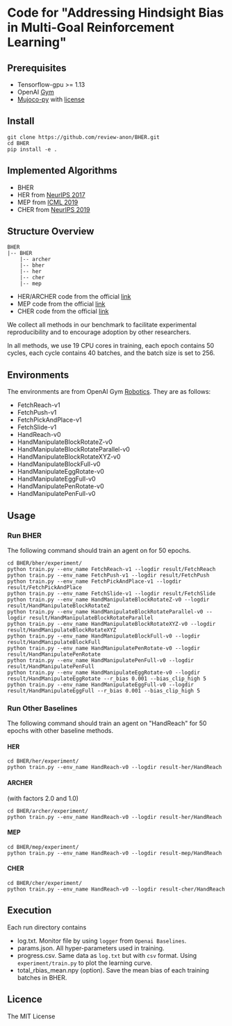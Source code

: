 # Code for "Addressing Hindsight Bias in Multi-Goal Reinforcement Learning" 

## Prerequisites
- Tensorflow-gpu >= 1.13
- OpenAI [Gym](http://gym.openai.com/)
- [Mujoco-py](https://github.com/openai/mujoco-py) with [license](https://www.roboti.us/license.html)

## Install

``` shell
git clone https://github.com/review-anon/BHER.git
cd BHER
pip install -e .
```

## Implemented Algorithms

- BHER
- HER from [NeurIPS 2017](https://arxiv.org/abs/1707.01495) 
- MEP from [ICML 2019](https://arxiv.org/abs/1905.08786) 
- CHER from [NeurIPS 2019](https://papers.nips.cc/paper/9425-curriculum-guided-hindsight-experience-replay)


## Structure Overview

``` tree
BHER
|-- BHER
    |-- archer
    |-- bher
    |-- her
    |-- cher
    |-- mep
```

- HER/ARCHER code from the official [link](https://github.com/openai/baselines/tree/master/baselines/her)
- MEP code from the official [link](https://github.com/ruizhaogit/mep)
- CHER code from the official [link](https://github.com/mengf1/CHER)

We collect all methods in our benchmark to facilitate experimental reproducibility and to encourage adoption by other researchers.

In all methods, we use 19 CPU cores in training, each epoch contains 50 cycles, each cycle contains 40 batches, and the batch size is set to 256.


## Environments

The environments are from OpenAI Gym [Robotics](https://gym.openai.com/envs/#robotics). They are as follows:

- FetchReach-v1
- FetchPush-v1
- FetchPickAndPlace-v1
- FetchSlide-v1
- HandReach-v0
- HandManipulateBlockRotateZ-v0
- HandManipulateBlockRotateParallel-v0
- HandManipulateBlockRotateXYZ-v0
- HandManipulateBlockFull-v0
- HandManipulateEggRotate-v0
- HandManipulateEggFull-v0
- HandManipulatePenRotate-v0
- HandManipulatePenFull-v0


## Usage

### Run BHER

The following command should train an agent on for 50 epochs.

``` shell
cd BHER/bher/experiment/
python train.py --env_name FetchReach-v1 --logdir result/FetchReach
python train.py --env_name FetchPush-v1 --logdir result/FetchPush
python train.py --env_name FetchPickAndPlace-v1 --logdir result/FetchPickAndPlace
python train.py --env_name FetchSlide-v1 --logdir result/FetchSlide
python train.py --env_name HandManipulateBlockRotateZ-v0 --logdir result/HandManipulateBlockRotateZ
python train.py --env_name HandManipulateBlockRotateParallel-v0 --logdir result/HandManipulateBlockRotateParallel
python train.py --env_name HandManipulateBlockRotateXYZ-v0 --logdir result/HandManipulateBlockRotateXYZ
python train.py --env_name HandManipulateBlockFull-v0 --logdir result/HandManipulateBlockFull
python train.py --env_name HandManipulatePenRotate-v0 --logdir result/HandManipulatePenRotate
python train.py --env_name HandManipulatePenFull-v0 --logdir result/HandManipulatePenFull
python train.py --env_name HandManipulateEggRotate-v0 --logdir result/HandManipulateEggRotate --r_bias 0.001 --bias_clip_high 5
python train.py --env_name HandManipulateEggFull-v0 --logdir result/HandManipulateEggFull --r_bias 0.001 --bias_clip_high 5
```

### Run Other Baselines

The following command should train an agent on "HandReach" for 50 epochs with other baseline methods.

#### HER

``` shell
cd BHER/her/experiment/
python train.py --env_name HandReach-v0 --logdir result-her/HandReach
```

#### ARCHER

(with factors 2.0 and 1.0)
``` shell
cd BHER/archer/experiment/
python train.py --env_name HandReach-v0 --logdir result-her/HandReach
```

#### MEP

``` shell
cd BHER/mep/experiment/
python train.py --env_name HandReach-v0 --logdir result-mep/HandReach
```

#### CHER

``` shell
cd BHER/cher/experiment/
python train.py --env_name HandReach-v0 --logdir result-cher/HandReach
```

## Execution

Each run directory contains 
- log.txt. Monitor file by using `logger` from `Openai Baselines`.
- params.json. All hyper-parameters used in training.
- progress.csv. Same data as `log.txt` but with `csv` format. Using `experiment/train.py` to plot the learning curve.
- total_rbias_mean.npy (option). Save the mean bias of each training batches in BHER.

## Licence
The MIT License
